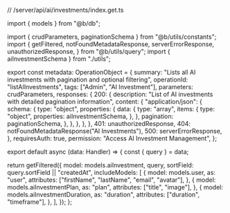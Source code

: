 // /server/api/ai/investments/index.get.ts

import { models } from "@b/db";

import { crudParameters, paginationSchema } from "@b/utils/constants";
import {
  getFiltered,
  notFoundMetadataResponse,
  serverErrorResponse,
  unauthorizedResponse,
} from "@b/utils/query";
import { aiInvestmentSchema } from "./utils";

export const metadata: OperationObject = {
  summary: "Lists all AI investments with pagination and optional filtering",
  operationId: "listAIInvestments",
  tags: ["Admin", "AI Investment"],
  parameters: crudParameters,
  responses: {
    200: {
      description:
        "List of AI investments with detailed pagination information",
      content: {
        "application/json": {
          schema: {
            type: "object",
            properties: {
              data: {
                type: "array",
                items: {
                  type: "object",
                  properties: aiInvestmentSchema,
                },
              },
              pagination: paginationSchema,
            },
          },
        },
      },
    },
    401: unauthorizedResponse,
    404: notFoundMetadataResponse("AI Investments"),
    500: serverErrorResponse,
  },
  requiresAuth: true,
  permission: "Access AI Investment Management",
};

export default async (data: Handler) => {
  const { query } = data;

  return getFiltered({
    model: models.aiInvestment,
    query,
    sortField: query.sortField || "createdAt",
    includeModels: [
      {
        model: models.user,
        as: "user",
        attributes: ["firstName", "lastName", "email", "avatar"],
      },
      {
        model: models.aiInvestmentPlan,
        as: "plan",
        attributes: ["title", "image"],
      },
      {
        model: models.aiInvestmentDuration,
        as: "duration",
        attributes: ["duration", "timeframe"],
      },
    ],
  });
};
